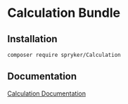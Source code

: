 # Calculation Bundle

## Installation

```
composer require spryker/Calculation
```

## Documentation

[Calculation Documentation](https://spryker.github.io/calculation/index.html)




